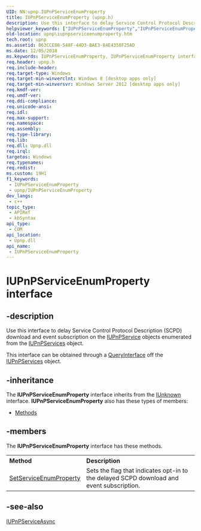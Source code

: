 ```yaml
---
UID: NN:upnp.IUPnPServiceEnumProperty
title: IUPnPServiceEnumProperty (upnp.h)
description: Use this interface to delay Service Control Protocol Description (SCPD) download and event subscription on the IUPnPService objects enumerated from the IUPnPServices object.
helpviewer_keywords: ["IUPnPServiceEnumProperty","IUPnPServiceEnumProperty interface [UPnP APIs]","IUPnPServiceEnumProperty interface [UPnP APIs]","described","upnp.iupnpserviceenumproperty","upnp/IUPnPServiceEnumProperty"]
old-location: upnp\iupnpserviceenumproperty.htm
tech.root: upnp
ms.assetid: B63CCE08-548F-44D3-BAE3-84E4358F25AD
ms.date: 12/05/2018
ms.keywords: IUPnPServiceEnumProperty, IUPnPServiceEnumProperty interface [UPnP APIs], IUPnPServiceEnumProperty interface [UPnP APIs],described, upnp.iupnpserviceenumproperty, upnp/IUPnPServiceEnumProperty
req.header: upnp.h
req.include-header: 
req.target-type: Windows
req.target-min-winverclnt: Windows 8 [desktop apps only]
req.target-min-winversvr: Windows Server 2012 [desktop apps only]
req.kmdf-ver: 
req.umdf-ver: 
req.ddi-compliance: 
req.unicode-ansi: 
req.idl: 
req.max-support: 
req.namespace: 
req.assembly: 
req.type-library: 
req.lib: 
req.dll: Upnp.dll
req.irql: 
targetos: Windows
req.typenames: 
req.redist: 
ms.custom: 19H1
f1_keywords:
 - IUPnPServiceEnumProperty
 - upnp/IUPnPServiceEnumProperty
dev_langs:
 - c++
topic_type:
 - APIRef
 - kbSyntax
api_type:
 - COM
api_location:
 - Upnp.dll
api_name:
 - IUPnPServiceEnumProperty
---
```


# IUPnPServiceEnumProperty interface


## -description

Use this interface to delay Service Control Protocol Description (SCPD) download and event subscription on the <a href="https://docs.microsoft.com/windows/desktop/api/upnp/nn-upnp-iupnpservice">IUPnPService</a> objects enumerated from the <a href="https://docs.microsoft.com/windows/desktop/api/upnp/nn-upnp-iupnpservices">IUPnPServices</a> object.

This interface can be obtained through a <a href="https://docs.microsoft.com/windows/desktop/api/unknwn/nf-unknwn-iunknown-queryinterface(q)">QueryInterface</a> off the <a href="https://docs.microsoft.com/windows/desktop/api/upnp/nn-upnp-iupnpservices">IUPnPServices</a> object.

## -inheritance

The <b xmlns:loc="http://microsoft.com/wdcml/l10n">IUPnPServiceEnumProperty</b> interface inherits from the <a href="https://docs.microsoft.com/windows/desktop/api/unknwn/nn-unknwn-iunknown">IUnknown</a> interface. <b>IUPnPServiceEnumProperty</b> also has these types of members:
<ul>
<li><a href="https://docs.microsoft.com/">Methods</a></li>
</ul>

## -members

The <b>IUPnPServiceEnumProperty</b> interface has these methods.
<table class="members" id="memberListMethods">
<tr>
<th align="left" width="37%">Method</th>
<th align="left" width="63%">Description</th>
</tr>
<tr data="declared;">
<td align="left" width="37%">
<a href="https://docs.microsoft.com/windows/desktop/api/upnp/nf-upnp-iupnpserviceenumproperty-setserviceenumproperty">SetServiceEnumProperty</a>
</td>
<td align="left" width="63%">
Sets the flag that indicates  opt-in to the delayed SCPD download and event subscription. 

</td>
</tr>
</table>

## -see-also

<a href="https://docs.microsoft.com/windows/desktop/api/upnp/nn-upnp-iupnpserviceasync">IUPnPServiceAsync</a>

